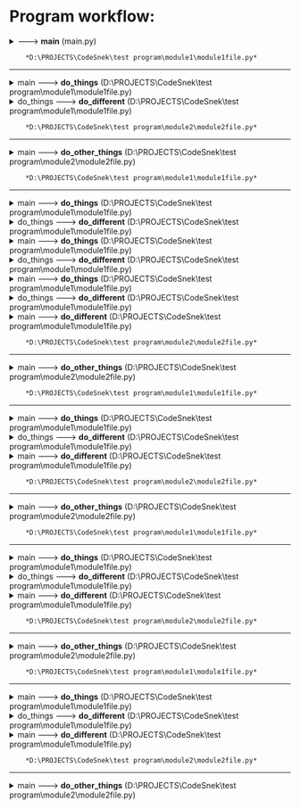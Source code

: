 # Program workflow:

<details>
<summary><module> ---> <b>main</b> (main.py)</summary>

This is a docstring lalala
tralala
</details>

        *D:\PROJECTS\CodeSnek\test program\module1\module1file.py*
------

<details>
<summary>    main ---> <b>do_things</b> (D:\PROJECTS\CodeSnek\test program\module1\module1file.py)</summary>

woah boi is that a docstring?
</details>

        
<details>
<summary>        do_things ---> <b>do_different</b> (D:\PROJECTS\CodeSnek\test program\module1\module1file.py)</summary>


</details>

        *D:\PROJECTS\CodeSnek\test program\module2\module2file.py*
------

<details>
<summary>    main ---> <b>do_other_things</b> (D:\PROJECTS\CodeSnek\test program\module2\module2file.py)</summary>


</details>

        *D:\PROJECTS\CodeSnek\test program\module1\module1file.py*
------

<details>
<summary>    main ---> <b>do_things</b> (D:\PROJECTS\CodeSnek\test program\module1\module1file.py)</summary>

woah boi is that a docstring?
</details>

        
<details>
<summary>        do_things ---> <b>do_different</b> (D:\PROJECTS\CodeSnek\test program\module1\module1file.py)</summary>


</details>

        
<details>
<summary>    main ---> <b>do_things</b> (D:\PROJECTS\CodeSnek\test program\module1\module1file.py)</summary>

woah boi is that a docstring?
</details>

        
<details>
<summary>        do_things ---> <b>do_different</b> (D:\PROJECTS\CodeSnek\test program\module1\module1file.py)</summary>


</details>

        
<details>
<summary>    main ---> <b>do_things</b> (D:\PROJECTS\CodeSnek\test program\module1\module1file.py)</summary>

woah boi is that a docstring?
</details>

        
<details>
<summary>        do_things ---> <b>do_different</b> (D:\PROJECTS\CodeSnek\test program\module1\module1file.py)</summary>


</details>

        
<details>
<summary>    main ---> <b>do_different</b> (D:\PROJECTS\CodeSnek\test program\module1\module1file.py)</summary>


</details>

        *D:\PROJECTS\CodeSnek\test program\module2\module2file.py*
------

<details>
<summary>    main ---> <b>do_other_things</b> (D:\PROJECTS\CodeSnek\test program\module2\module2file.py)</summary>


</details>

        *D:\PROJECTS\CodeSnek\test program\module1\module1file.py*
------

<details>
<summary>    main ---> <b>do_things</b> (D:\PROJECTS\CodeSnek\test program\module1\module1file.py)</summary>

woah boi is that a docstring?
</details>

        
<details>
<summary>        do_things ---> <b>do_different</b> (D:\PROJECTS\CodeSnek\test program\module1\module1file.py)</summary>


</details>

        
<details>
<summary>    main ---> <b>do_different</b> (D:\PROJECTS\CodeSnek\test program\module1\module1file.py)</summary>


</details>

        *D:\PROJECTS\CodeSnek\test program\module2\module2file.py*
------

<details>
<summary>    main ---> <b>do_other_things</b> (D:\PROJECTS\CodeSnek\test program\module2\module2file.py)</summary>


</details>

        *D:\PROJECTS\CodeSnek\test program\module1\module1file.py*
------

<details>
<summary>    main ---> <b>do_things</b> (D:\PROJECTS\CodeSnek\test program\module1\module1file.py)</summary>

woah boi is that a docstring?
</details>

        
<details>
<summary>        do_things ---> <b>do_different</b> (D:\PROJECTS\CodeSnek\test program\module1\module1file.py)</summary>


</details>

        
<details>
<summary>    main ---> <b>do_different</b> (D:\PROJECTS\CodeSnek\test program\module1\module1file.py)</summary>


</details>

        *D:\PROJECTS\CodeSnek\test program\module2\module2file.py*
------

<details>
<summary>    main ---> <b>do_other_things</b> (D:\PROJECTS\CodeSnek\test program\module2\module2file.py)</summary>


</details>

        *D:\PROJECTS\CodeSnek\test program\module1\module1file.py*
------

<details>
<summary>    main ---> <b>do_things</b> (D:\PROJECTS\CodeSnek\test program\module1\module1file.py)</summary>

woah boi is that a docstring?
</details>

        
<details>
<summary>        do_things ---> <b>do_different</b> (D:\PROJECTS\CodeSnek\test program\module1\module1file.py)</summary>


</details>

        
<details>
<summary>    main ---> <b>do_different</b> (D:\PROJECTS\CodeSnek\test program\module1\module1file.py)</summary>


</details>

        *D:\PROJECTS\CodeSnek\test program\module2\module2file.py*
------

<details>
<summary>    main ---> <b>do_other_things</b> (D:\PROJECTS\CodeSnek\test program\module2\module2file.py)</summary>


</details>

        
